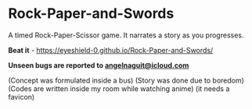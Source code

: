 # Rock-Paper-and-Swords
A timed Rock-Paper-Scissor game. It narrates a story as you progresses.

  **Beat it** - https://eyeshield-0.github.io/Rock-Paper-and-Swords/

  **Unseen bugs are reported to angelnaguit@icloud.com**

(Concept was formulated inside a bus)
(Story was done due to boredom)
(Codes are written inside my room while watching anime)
(it needs a favicon)
